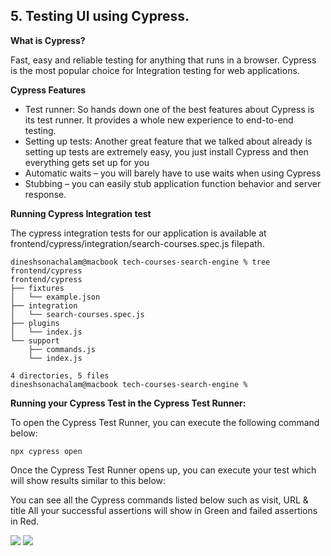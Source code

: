 ## 5. Testing UI using Cypress.

**What is Cypress?**

Fast, easy and reliable testing for anything that runs in a browser. Cypress is the most popular choice for Integration testing for web applications.

**Cypress Features**

- Test runner: So hands down one of the best features about Cypress is its test runner. It provides a whole new experience to end-to-end testing.
- Setting up tests: Another great feature that we talked about already is setting up tests are extremely easy, you just install Cypress and then everything gets set up for you
- Automatic waits – you will barely have to use waits when using Cypress
- Stubbing – you can easily stub application function behavior and server response.

**Running Cypress Integration test**

The cypress integration tests for our application is available at frontend/cypress/integration/search-courses.spec.js filepath.

```
dineshsonachalam@macbook tech-courses-search-engine % tree frontend/cypress
frontend/cypress
├── fixtures
│   └── example.json
├── integration
│   └── search-courses.spec.js
├── plugins
│   └── index.js
└── support
    ├── commands.js
    └── index.js

4 directories, 5 files
dineshsonachalam@macbook tech-courses-search-engine % 
```

**Running your Cypress Test in the Cypress Test Runner:**

To open the Cypress Test Runner, you can execute the following command below:
```
npx cypress open
```

Once the Cypress Test Runner opens up, you can execute your test which will show results similar to this below:

You can see all the Cypress commands listed below such as visit, URL & title
All your successful assertions will show in Green and failed assertions in Red.

<img src="https://i.imgur.com/F97ooaD.png"/>
<img src="https://i.imgur.com/jfmBLuk.png"/>